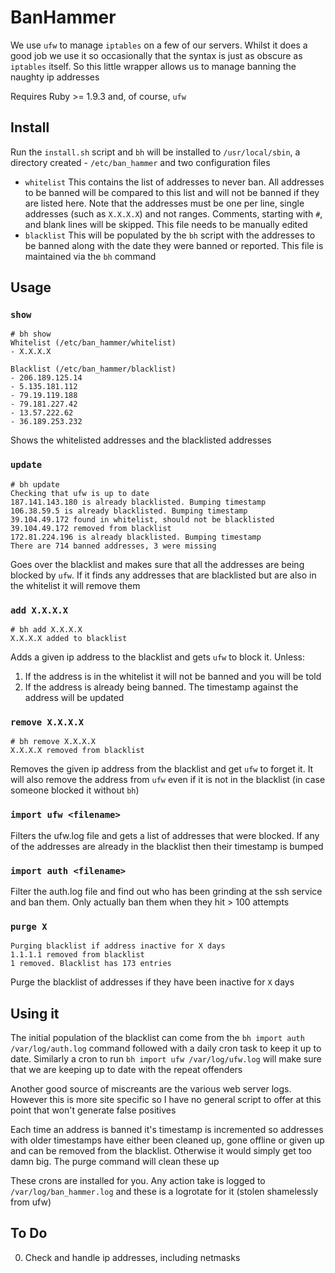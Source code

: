 # BanHammer

We use `ufw` to manage `iptables` on a few of our servers. Whilst it does a good job we use it so occasionally that the syntax is just as obscure as `iptables` itself. So this little wrapper allows us to manage banning the naughty ip addresses

Requires Ruby >= 1.9.3 and, of course, `ufw`

## Install

Run the `install.sh` script and `bh` will be installed to `/usr/local/sbin`, a directory created - `/etc/ban_hammer` and two configuration files

* `whitelist` This contains the list of addresses to never ban. All addresses to be banned will be compared to this list and will not be banned if they are listed here. Note that the addresses must be one per line, single addresses (such as `X.X.X.X`) and not ranges. Comments, starting with `#`, and blank lines will be skipped. This file needs to be manually edited
* `blacklist` This will be populated by the `bh` script with the addresses to be banned along with the date they were banned or reported. This file is maintained via the `bh` command

## Usage

### `show`

	# bh show
	Whitelist (/etc/ban_hammer/whitelist)
	- X.X.X.X
	
	Blacklist (/etc/ban_hammer/blacklist)
	- 206.189.125.14
	- 5.135.181.112
	- 79.19.119.188
	- 79.181.227.42
	- 13.57.222.62
	- 36.189.253.232

Shows the whitelisted addresses and the blacklisted addresses

### `update`

	# bh update
	Checking that ufw is up to date
	187.141.143.180 is already blacklisted. Bumping timestamp
	106.38.59.5 is already blacklisted. Bumping timestamp
	39.104.49.172 found in whitelist, should not be blacklisted
	39.104.49.172 removed from blacklist
	172.81.224.196 is already blacklisted. Bumping timestamp
	There are 714 banned addresses, 3 were missing

Goes over the blacklist and makes sure that all the addresses are being blocked by `ufw`. If it finds any addresses that are blacklisted but are also in the whitelist it will remove them

### `add X.X.X.X`

	# bh add X.X.X.X
	X.X.X.X added to blacklist

Adds a given ip address to the blacklist and gets `ufw` to block it. Unless:

1. If the address is in the whitelist it will not be banned and you will be told
2. If the address is already being banned. The timestamp against the address will be updated

### `remove X.X.X.X`

	# bh remove X.X.X.X
	X.X.X.X removed from blacklist

Removes the given ip address from the blacklist and get `ufw` to forget it. It will also remove the address from `ufw` even if it is not in the blacklist (in case someone blocked it without `bh`)

### `import ufw <filename>`

Filters the ufw.log file and gets a list of addresses that were blocked. If any of the addresses are already in the blacklist then their timestamp is bumped

### `import auth <filename>`

Filter the auth.log file and find out who has been grinding at the ssh service and ban them. Only actually ban them when they hit > 100 attempts

### `purge X`

	Purging blacklist if address inactive for X days
	1.1.1.1 removed from blacklist
	1 removed. Blacklist has 173 entries

Purge the blacklist of addresses if they have been inactive for `X` days

## Using it

The initial population of the blacklist can come from the `bh import auth /var/log/auth.log` command followed with a daily cron task to keep it up to date. Similarly a cron to run `bh import ufw /var/log/ufw.log` will make sure that we are keeping up to date with the repeat offenders

Another good source of miscreants are the various web server logs. However this is more site specific so I have no general script to offer at this point that won't generate false positives

Each time an address is banned it's timestamp is incremented so addresses with older timestamps have either been cleaned up, gone offline or given up and can be removed from the blacklist. Otherwise it would simply get too damn big. The purge command will clean these up

These crons are installed for you. Any action take is logged to `/var/log/ban_hammer.log` and these is a logrotate for it (stolen shamelessly from ufw)

## To Do

0. Check and handle ip addresses, including netmasks
